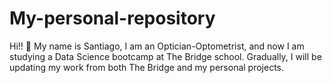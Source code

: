 # My-personal-repository
Hi!! 👋 My name is Santiago, I am an Optician-Optometrist, and now I am studying a Data Science bootcamp at The Bridge school. Gradually, I will be updating my work from both The Bridge and my personal projects.
